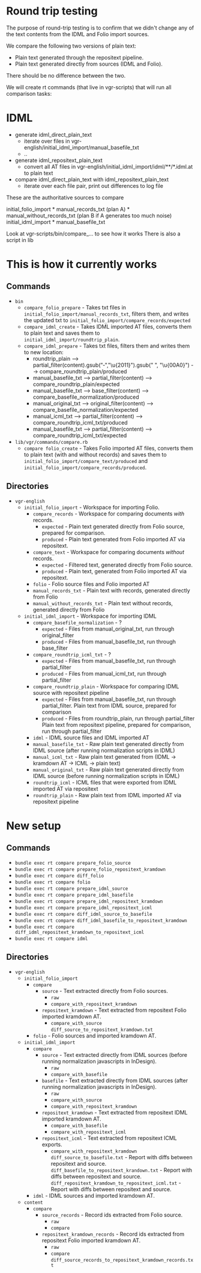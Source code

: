Round trip testing
==================

The purpose of round-trip testing is to confirm that we didn't change any of the
text contents from the IDML and Folio import sources.

We compare the following two versions of plain text:

* Plain text generated through the repositext pipeline.
* Plain text generated directly from sources (IDML and Folio).

There should be no difference between the two.

We will create rt commands (that live in vgr-scripts) that will run all
comparison tasks:

IDML
====

* generate idml_direct_plain_text
    * iterate over files in vgr-english/initial_idml_import/manual_basefile_txt
    * ..
* generate idml_repositext_plain_text
    * convert all AT files in vgr-english/initial_idml_import/idml/**/*.idml.at to
      plain text
* compare idml_direct_plain_text with idml_repositext_plain_text
    * iterate over each file pair, print out differences to log file

These are the authoritative sources to compare

initial_folio_import
    * manual_records_txt (plan A)
    * manual_without_records_txt (plan B if A generates too much noise)
initial_idml_import
    * manual_basefile_txt


Look at vgr-scripts/bin/compare_... to see how it works
There is also a script in lib


This is how it currently works
==============================

Commands
--------

* `bin`
    * `compare_folio_prepare` - Takes txt files in `initial_folio_import/manual_records_txt`,
      filters them, and writes the updated txt to `initial_folio_import/compare_records/expected`
    * `compare_idml_create` - Takes IDML imported AT files, converts them to plain text and
      saves them to `initial_idml_import/roundtrip_plain`.
    * `compare_idml_prepare` - Takes txt files, filters them and writes them to new location:
        * roundtrip_plain     --> partial_filter(content).gsub("&#x2011;","\u{2011}").gsub("&#x00A0;", "\u{00A0}") --> compare_roundtrip_plain/produced
        * manual_basefile_txt --> partial_filter(content)  --> compare_roundtrip_plain/expected
        * manual_basefile_txt --> base_filter(content)     --> compare_basefile_normalization/produced
        * manual_original_txt --> original_filter(content) --> compare_basefile_normalization/expected
        * manual_icml_txt     --> partial_filter(content)  --> compare_roundtrip_icml_txt/produced
        * manual_basefile_txt --> partial_filter(content)  --> compare_roundtrip_icml_txt/expected
* `lib/vgr/commands/compare.rb`
    * `compare folio_create` - Takes Folio imported AT files, converts them to
      plain text (with and without records) and saves them to
      `initial_folio_import/compare_text/produced` and
      `initial_folio_import/compare_records/produced`.

Directories
-----------

* `vgr-english`
    * `initial_folio_import` - Workspace for importing Folio.
        * `compare_records` - Workspace for comparing documents _with_ records.
            * `expected` - Plain text generated directly from Folio source, prepared for comparison.
            * `produced` - Plain text generated from Folio imported AT via repositext.
        * `compare_text` - Workspace for comparing documents _without_ records.
            * `expected` - Filtered text, generated directly from Folio source.
            * `produced` - Plain text, generated from Folio imported AT via repositext.
        * `folio` - Folio source files and Folio imported AT
        * `manual_records_txt` - Plain text with records, generated directly from Folio
        * `manual_without_records_txt` - Plain text without records, generated directly from Folio
    * `initial_idml_import` - Workspace for importing IDML
        * `compare_basefile_normalization` - ?
            * `expected` - Files from manual_original_txt, run through original_filter
            * `produced` - Files from manual_basefile_txt, run through base_filter
        * `compare_roundtrip_icml_txt` - ?
            * `expected` - Files from manual_basefile_txt, run through partial_filter
            * `produced` - Files from manual_icml_txt, run through partial_filter
        * `compare_roundtrip_plain` - Workspace for comparing IDML source with repositext pipeline
            * `expected` - Files from manual_basefile_txt, run through partial_filter.
              Plain text from IDML source, prepared for comparison
            * `produced` - Files from roundtrip_plain, run through partial_filter
              Plain text from repositext pipeline, prepared for comparison, run through partial_filter
        * `idml` - IDML source files and IDML imported AT
        * `manual_basefile_txt` - Raw plain text generated directly from IDML source (after running normalization scripts in IDML)
        * `manual_icml_txt` - Raw plain text generated from (IDML -> kramdown AT -> ICML -> plain text)
        * `manual_original_txt` - Raw plain text generated directly from IDML source (before running normalization scripts in IDML)
        * `roundtrip_icml` - ICML files that were exported from IDML imported AT via repositext
        * `roundtrip_plain` - Raw plain text from IDML imported AT via repositext pipeline

New setup
=========

Commands
--------

* `bundle exec rt compare prepare_folio_source`
* `bundle exec rt compare prepare_folio_repositext_kramdown`
* `bundle exec rt compare diff_folio`
* `bundle exec rt compare folio`
* `bundle exec rt compare prepare_idml_source`
* `bundle exec rt compare prepare_idml_basefile`
* `bundle exec rt compare prepare_idml_repositext_kramdown`
* `bundle exec rt compare prepare_idml_repositext_icml`
* `bundle exec rt compare diff_idml_source_to_basefile`
* `bundle exec rt compare diff_idml_basefile_to_repositext_kramdown`
* `bundle exec rt compare diff_idml_repositext_kramdown_to_repositext_icml`
* `bundle exec rt compare idml`

Directories
-----------

* `vgr-english`
    * `initial_folio_import`
        * `compare`
            * `source` - Text extracted directly from Folio sources.
                * `raw`
                * `compare_with_repositext_kramdown`
            * `repositext_kramdown` - Text extracted from repositext Folio imported kramdown AT.
                * `compare_with_source`
            `diff_source_to_repositext_kramdown.txt`
        * `folio` - Folio sources and imported kramdown AT.
    * `initial_idml_import`
        * `compare`
            * `source` - Text extracted directly from IDML sources (before running normalization javascripts in InDesign).
                * `raw`
                * `compare_with_basefile`
            * `basefile` - Text extracted directly from IDML sources (after running normalization javascripts in InDesign).
                * `raw`
                * `compare_with_source`
                * `compare_with_repositext_kramdown`
            * `repositext_kramdown` - Text extracted from repositext IDML imported kramdown AT.
                * `compare_with_basefile`
                * `compare_with_repositext_icml`
            * `repositext_icml` - Text extracted from repositext ICML exports.
                * `compare_with_repositext_kramdown`
            `diff_source_to_basefile.txt` - Report with diffs between repositext and source.
            `diff_basefile_to_repositext_krandown.txt` - Report with diffs between repositext and source.
            `diff_repositext_kramdown_to_repositext_icml.txt` - Report with diffs between repositext and source.
        * `idml` -  IDML sources and imported kramdown AT.
    * `content`
        * `compare`
            * `source_records` - Record ids extracted from Folio source.
                * `raw`
                * `compare`
            * `repositext_kramdown_records` - Record ids extracted from repositext Folio imported kramdown AT.
                * `raw`
                * `compare`
            `diff_source_records_to_repositext_kramdown_records.txt`
